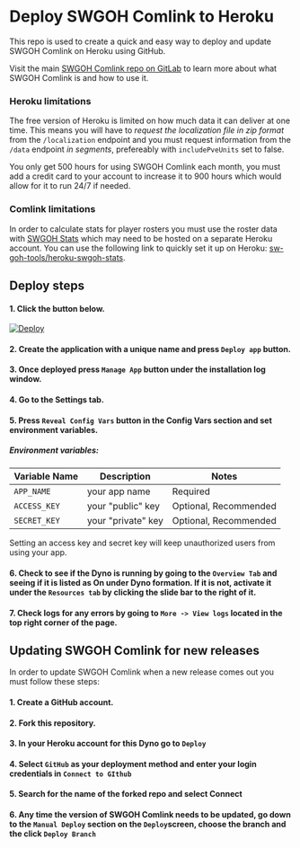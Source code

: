 # Deploy SWGOH Comlink to Heroku
This repo is used to create a quick and easy way to deploy and update SWGOH Comlink on Heroku using GitHub.

Visit the main [SWGOH Comlink repo on GitLab](https://gitlab.com/swgoh-tools/swgoh-comlink) to learn more about what SWGOH Comlink is and how to use it.

### Heroku limitations
The free version of Heroku is limited on how much data it can deliver at one time. This means you will have to _request the localization file in zip format_ from the `/localization` endpoint and you must request information from the `/data` endpoint _in segments_, prefereably with `includePveUnits` set to false.

You only get 500 hours for using SWGOH Comlink each month, you must add a credit card to your account to increase it to 900 hours which would allow for it to run 24/7 if needed.

### Comlink limitations
In order to calculate stats for player rosters you must use the roster data with [SWGOH Stats](https://gitlab.com/swgoh-tools/swgoh-stats) which may need to be hosted on a separate Heroku account. You can use the following link to quickly set it up on Heroku: [sw-goh-tools/heroku-swgoh-stats](https://github.com/sw-goh-tools/heroku-swgoh-stats).


## Deploy steps
#### 1. Click the button below.
[![Deploy](https://www.herokucdn.com/deploy/button.svg)](https://dashboard.heroku.com/new?button-url=https%3A%2F%2Fgithub.com%2Fsw-goh-tools%2Fheroku-swgoh-comlink&template=https%3A%2F%2Fgithub.com%2Fsw-goh-tools%2Fheroku-swgoh-comlink)

#### 2. Create the application with a unique name and press `Deploy app` button.

#### 3. Once deployed press `Manage App` button under the installation log window.

#### 4. Go to the Settings tab.

#### 5. Press `Reveal Config Vars` button in the Config Vars section and set environment variables.

##### Environment variables:

|Variable Name| Description                             | Notes |
|-------------|-----------------------------------------|------ |
|`APP_NAME` | your app name                 | Required|
|`ACCESS_KEY`| your "public" key | Optional, Recommended |
|`SECRET_KEY` | your "private" key | Optional, Recommended |

Setting an access key and secret key will keep unauthorized users from using your app.

#### 6. Check to see if the Dyno is running by going to the `Overview Tab` and seeing if it is listed as On under Dyno formation. If it is not, activate it under the `Resources tab` by clicking the slide bar to the right of it.

#### 7. Check logs for any errors by going to `More -> View logs` located in the top right corner of the page.


## Updating SWGOH Comlink for new releases
In order to update SWGOH Comlink when a new release comes out you must follow these steps:

#### 1. Create a GitHub account.

#### 2. Fork this repository.

#### 3. In your Heroku account for this Dyno go to `Deploy`

#### 4. Select `GitHub` as your deployment method and enter your login credentials in `Connect to GIthub`

#### 5. Search for the name of the forked repo and select Connect

#### 6. Any time the version of SWGOH Comlink needs to be updated, go down to the `Manual Deploy` section on the `Deploy`screen, choose the branch and the click `Deploy Branch`
